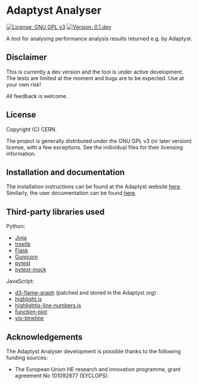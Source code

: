 <!--
SPDX-FileCopyrightText: 2025 CERN

SPDX-License-Identifier: CC-BY-4.0
-->

# Adaptyst Analyser
[![License: GNU GPL v3](https://img.shields.io/badge/license-GNU%20GPL%20v3-blue)]()
[![Version: 0.1.dev](https://img.shields.io/badge/version-0.1.dev-red)]()

A tool for analysing performance analysis results returned e.g. by Adaptyst.

## Disclaimer
This is currently a dev version and the tool is under active development. The tests are limited at the moment and bugs are to be expected. Use at your own risk!

All feedback is welcome.

## License
Copyright (C) CERN.

The project is generally distributed under the GNU GPL v3 (or later version) license, with a few exceptions. See the individual files for their licensing information.

## Installation and documentation
The installation instructions can be found at the Adaptyst website [here](https://adaptyst.web.cern.ch/install#adaptyst-analyser). Similarly, the user documentation can be found [here](https://adaptyst.web.cern.ch/docs/intro/welcome).

## Third-party libraries used
Python:
* [Jinja](https://jinja.palletsprojects.com/en/stable)
* [treelib](https://github.com/caesar0301/treelib)
* [Flask](https://flask.palletsprojects.com)
* [Gunicorn](https://gunicorn.org)
* [pytest](https://docs.pytest.org/en/stable)
* [pytest-mock](https://github.com/pytest-dev/pytest-mock)

JavaScript:
* [d3-flame-graph](https://github.com/Adaptyst/d3-flame-graph) (patched and stored in the Adaptyst org)
* [highlight.js](https://highlightjs.org)
* [highlightjs-line-numbers.js](https://github.com/wcoder/highlightjs-line-numbers.js)
* [function-plot](https://mauriciopoppe.github.io/function-plot)
* [vis-timeline](https://github.com/visjs/vis-timeline)

## Acknowledgements
The Adaptyst Analyser development is possible thanks to the following funding sources:
* The European Union HE research and innovation programme, grant agreement No 101092877 (SYCLOPS).
